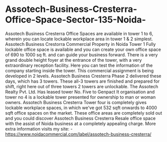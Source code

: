 # Assotech-Business-Cresterra-Office-Space-Sector-135-Noida-
Assotech Business Cresterra Office Spaces are available in tower 1 to 6, wherein you can locate lockable workplace area in tower 1 &amp; 2 simplest. Assotech Business Crestorra Commercial Property in Noida Tower 1 Fully lockable office space is available and you can create your own office space of 690 to 1000 sq ft. and can guide your business forward. There is a very grand double height foyer at the entrance of the tower, with a very extraordinary reception facility. Here you can test the information of the company starting inside the tower. This commercial assignment is being developed in 2 levels. Assotech Business Cresterra Phase 2 delivered these days, which has 3 towers. These all-3 towers are finished and prepared for shift, right here out of three towers 2 towers are unlockable. The Assotech Realty Pvt. Ltd. Has leased tower No. Five to Genpact It organisation and tower no 4 is a lockable tower presented for ownership to man or woman owners. Assotech Business Cresterra Tower four is completely gives lockable workplace spaces, in which we've got 532 sqft onwards to 4000 sqft office spaces on the market. These office areas are completely sold out and you could discover Assotech Business Cresterra Resale office space with the assist of Noida business at a completely appealing charge. More extra information visits my site: - https://www.noidacommercial.com/label/assotech-business-cresterra/  
